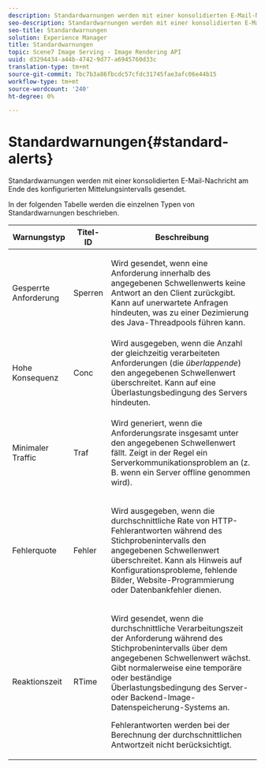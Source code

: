 ```yaml
---
description: Standardwarnungen werden mit einer konsolidierten E-Mail-Nachricht am Ende des konfigurierten Mittelungsintervalls gesendet.
seo-description: Standardwarnungen werden mit einer konsolidierten E-Mail-Nachricht am Ende des konfigurierten Mittelungsintervalls gesendet.
seo-title: Standardwarnungen
solution: Experience Manager
title: Standardwarnungen
topic: Scene7 Image Serving - Image Rendering API
uuid: d3294434-a44b-4742-9d77-a6945760d33c
translation-type: tm+mt
source-git-commit: 7bc7b3a86fbcdc57cfdc31745fae3afc06e44b15
workflow-type: tm+mt
source-wordcount: '240'
ht-degree: 0%

---
```



# Standardwarnungen{#standard-alerts}

Standardwarnungen werden mit einer konsolidierten E-Mail-Nachricht am Ende des konfigurierten Mittelungsintervalls gesendet.

In der folgenden Tabelle werden die einzelnen Typen von Standardwarnungen beschrieben.

<table id="table_02611F1B920E48A6973BFA969CA564EB"> 
 <thead> 
  <tr> 
   <th class="entry"> <b>Warnungstyp</b> </th> 
   <th class="entry"> <b>Titel-ID</b> </th> 
   <th class="entry"> <b>Beschreibung</b> </th> 
  </tr> 
 </thead>
 <tbody> 
  <tr> 
   <td> <p>Gesperrte Anforderung </p> </td> 
   <td> <p>Sperren </p> </td> 
   <td> <p>Wird gesendet, wenn eine Anforderung innerhalb des angegebenen Schwellenwerts keine Antwort an den Client zurückgibt. Kann auf unerwartete Anfragen hindeuten, was zu einer Dezimierung des Java-Threadpools führen kann. </p> </td> 
  </tr> 
  <tr> 
   <td> <p>Hohe Konsequenz </p> </td> 
   <td> <p>Conc </p> </td> 
   <td> Wird ausgegeben, wenn die Anzahl der gleichzeitig verarbeiteten Anforderungen (die <i>überlappende</i>) den angegebenen Schwellenwert überschreitet. Kann auf eine Überlastungsbedingung des Servers hindeuten. </td> 
  </tr> 
  <tr> 
   <td> <p>Minimaler Traffic </p> </td> 
   <td> <p>Traf </p> </td> 
   <td> <p>Wird generiert, wenn die Anforderungsrate insgesamt unter den angegebenen Schwellenwert fällt. Zeigt in der Regel ein Serverkommunikationsproblem an (z. B. wenn ein Server offline genommen wird). </p> </td> 
  </tr> 
  <tr> 
   <td> <p>Fehlerquote </p> </td> 
   <td> <p>Fehler </p> </td> 
   <td> <p>Wird ausgegeben, wenn die durchschnittliche Rate von HTTP-Fehlerantworten während des Stichprobenintervalls den angegebenen Schwellenwert überschreitet. Kann als Hinweis auf Konfigurationsprobleme, fehlende Bilder, Website-Programmierung oder Datenbankfehler dienen. </p> </td> 
  </tr> 
  <tr> 
   <td> <p>Reaktionszeit </p> </td> 
   <td> <p>RTime </p> </td> 
   <td> <p>Wird gesendet, wenn die durchschnittliche Verarbeitungszeit der Anforderung während des Stichprobenintervalls über dem angegebenen Schwellenwert wächst. Gibt normalerweise eine temporäre oder beständige Überlastungsbedingung des Server- oder Backend-Image-Datenspeicherung-Systems an. </p> <p>Fehlerantworten werden bei der Berechnung der durchschnittlichen Antwortzeit nicht berücksichtigt. </p> </td> 
  </tr> 
 </tbody> 
</table>

